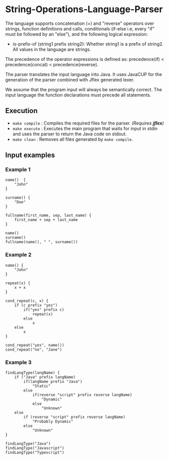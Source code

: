 # String-Operations-Language-Parser

The language supports concatenation (+) and "reverse" operators over strings, function definitions and calls, conditionals (if-else i.e, every "if" must be followed by an "else"), and the following logical expression:

- is-prefix-of (string1 prefix string2): Whether string1 is a prefix of string2.
All values in the language are strings.

The precedence of the operator expressions is defined as: precedence(if) < precedence(concat) < precedence(reverse).

The parser translates the input language into Java. It uses JavaCUP for the generation of the parser combined with Jflex generated lexer.

We assume that the program input will always be semantically correct. The input language the function declarations must precede all statements.

## Execution

- `make compile` : Compiles the required files for the parser. *(Requires **jflex**)*
- `make execute` : Executes the main program that waits for input in stdin and uses the parser to return the Java code on stdout.
- `make clean` : Removes all files generated by `make compile`.

## Input examples

### Example 1

    name()  {
        "John"
    }

    surname() {
        "Doe"
    }

    fullname(first_name, sep, last_name) {
        first_name + sep + last_name
    }

    name()
    surname()
    fullname(name(), " ", surname())



### Example 2

    name() {
        "John"
    }

    repeat(x) {
        x + x
    }

    cond_repeat(c, x) {
        if (c prefix "yes")
            if("yes" prefix c)
                repeat(x)
            else
                x
        else
            x
    }

    cond_repeat("yes", name())
    cond_repeat("no", "Jane")


### Example 3

    findLangType(langName) {
        if ("Java" prefix langName)
            if(langName prefix "Java")
                "Static"
            else
                if(reverse "script" prefix reverse langName)
                    "Dynamic"
                else
                    "Unknown"
        else
            if (reverse "script" prefix reverse langName)
                "Probably Dynamic"
            else
                "Unknown"
    }

    findLangType("Java")
    findLangType("Javascript")
    findLangType("Typescript")
